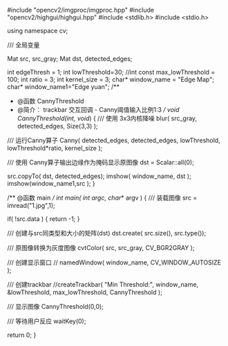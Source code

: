 #include "opencv2/imgproc/imgproc.hpp"
#include "opencv2/highgui/highgui.hpp"
#include <stdlib.h>
#include <stdio.h>

using namespace cv;

/// 全局变量

Mat src, src_gray;
Mat dst, detected_edges;

int edgeThresh = 1;
int lowThreshold=30;
//int const max_lowThreshold = 100;
int ratio = 3;
int kernel_size = 3;
char* window_name = "Edge Map";
char* window_name1="Edge yuan";
/**
 * @函数 CannyThreshold
 * @简介： trackbar 交互回调 - Canny阈值输入比例1:3
 */
void CannyThreshold(int, void*)
{
  /// 使用 3x3内核降噪
  blur( src_gray, detected_edges, Size(3,3) );

  /// 运行Canny算子
  Canny( detected_edges, detected_edges, lowThreshold, lowThreshold*ratio, kernel_size );

  /// 使用 Canny算子输出边缘作为掩码显示原图像
  dst = Scalar::all(0);

  src.copyTo( dst, detected_edges);
  imshow( window_name, dst );
  imshow(window_name1,src );
 }


/** @函数 main */
int main( int argc, char** argv )
{
  /// 装载图像
  src = imread("1.jpg",1);

  if( !src.data )
  { return -1; }

  /// 创建与src同类型和大小的矩阵(dst)
  dst.create( src.size(), src.type());

  /// 原图像转换为灰度图像
  cvtColor( src, src_gray, CV_BGR2GRAY );

  /// 创建显示窗口
 // namedWindow( window_name, CV_WINDOW_AUTOSIZE );

  /// 创建trackbar
  //createTrackbar( "Min Threshold:", window_name, &lowThreshold, max_lowThreshold, CannyThreshold );

  /// 显示图像
 CannyThreshold(0,0);

  /// 等待用户反应
  waitKey(0);

  return 0;
  }
